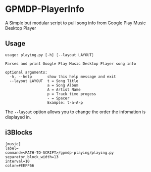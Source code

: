 # GPMDP-PlayerInfo
A Simple but modular script to pull song info from Google Play Music Desktop Player

## Usage
```
usage: playing.py [-h] [--layout LAYOUT]

Parses and print Google Play Music Desktop Player song info

optional arguments:
  -h, --help       show this help message and exit
  --layout LAYOUT  t = Song Title
                   a = Song Album
                   A = Artist Name
                   p = Track time progess
                   - = Spacer
                   Example: t-a-A-p
```

The `--layout` option allows you to change the order the infomation is displayed in.

## i3Blocks
```
[music]
label=
command=<PATH-TO-SCRIPT>/gpmdp-playing/playing.py
separator_block_width=13
interval=10
color=#EEFF66
```

